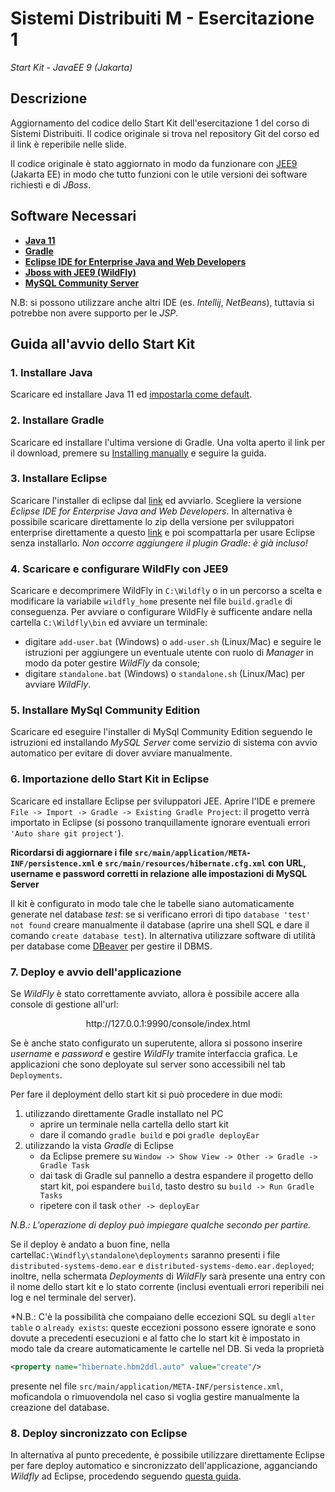# Sistemi Distribuiti M - Esercitazione 1

_Start Kit - JavaEE 9 (Jakarta)_

## Descrizione

Aggiornamento del codice dello Start Kit dell'esercitazione 1 del corso di Sistemi Distribuiti.
Il codice originale si trova nel repository Git del corso ed il link è reperibile nelle slide.

Il codice originale è stato aggiornato in modo da funzionare con [JEE9](https://it.wikipedia.org/wiki/Jakarta_EE) (Jakarta EE) in modo che tutto funzioni con le utile versioni dei software richiesti e di *JBoss*.

## Software Necessari
- **[Java 11](https://www.oracle.com/it/java/technologies/javase/jdk11-archive-downloads.html)**
- **[Gradle](https://gradle.org/install/)**
- **[Eclipse IDE for Enterprise Java and Web Developers](https://www.eclipse.org/downloads/download.php?file=/oomph/epp/2021-12/R/eclipse-inst-jre-win64.exe)**
- **[Jboss with JEE9 (WildFly)](https://github.com/wildfly/wildfly/releases/download/26.0.1.Final/wildfly-preview-26.0.1.Final.zip)**
- **[MySQL Community Server](https://dev.mysql.com/downloads/mysql/)**

N.B: si possono utilizzare anche altri IDE (es. *Intellij*, *NetBeans*), tuttavia si potrebbe non avere supporto per le *JSP*.

## Guida all'avvio dello Start Kit
### **1. Installare Java**

Scaricare ed installare Java 11 ed [impostarla come default](https://www.java.com/it/download/help/path.html).

### **2. Installare Gradle**

Scaricare ed installare l'ultima versione di Gradle.
Una volta aperto il link per il download, premere su [Installing manually](https://gradle.org/install/#manually) e seguire la guida.

### **3. Installare Eclipse**

Scaricare l'installer di eclipse dal [link](https://www.eclipse.org/downloads/download.php?file=/oomph/epp/2021-12/R/eclipse-inst-jre-win64.exe) ed avviarlo. Scegliere la versione *Eclipse IDE for Enterprise Java and Web Developers*.
In alternativa è possibile scaricare direttamente lo zip della versione per sviluppatori enterprise direttamente a questo [link](https://www.eclipse.org/downloads/packages/) e poi scompattarla per usare Eclipse senza installarlo.
*Non occorre aggiungere il plugin Gradle: è già incluso!*

### **4. Scaricare e configurare WildFly con JEE9**

Scaricare e decomprimere WildFly in `C:\Wildfly` o in un percorso a scelta e modificare la variabile `wildfly_home` presente nel file `build.gradle` di conseguenza.
Per avviare o configurare WildFly è sufficente andare nella cartella `C:\Wildfly\bin` ed avviare un terminale:
- digitare `add-user.bat` (Windows) o `add-user.sh` (Linux/Mac) e seguire le istruzioni per aggiungere un eventuale utente con ruolo di *Manager* in modo da poter gestire *WildFly* da console;
- digitare `standalone.bat` (Windows) o `standalone.sh` (Linux/Mac) per avviare *WildFly*.

### **5. Installare MySql Community Edition**

Scaricare ed eseguire l'installer di MySql Community Edition seguendo le istruzioni ed installando *MySQL Server* come servizio di sistema con avvio automatico per evitare di dover avviare manualmente.

### **6. Importazione dello Start Kit in Eclipse**

Scaricare ed installare Eclipse per sviluppatori JEE.
Aprire l'IDE e premere `File -> Import -> Gradle -> Existing Gradle Project`: il progetto verrà importato in Eclipse (si possono tranquillamente ignorare eventuali errori `'Auto share git project'`).

**Ricordarsi di aggiornare i file `src/main/application/META-INF/persistence.xml` e `src/main/resources/hibernate.cfg.xml` con URL, username e password corretti in relazione alle impostazioni di MySQL Server**

Il kit è configurato in modo tale che le tabelle siano automaticamente generate nel database *test*: se si verificano errori di tipo `database 'test' not found` creare manualmente il database (aprire una shell SQL e dare il comando `create database test`). In alternativa utilizzare software di utilità per database come [DBeaver](https://dbeaver.io/) per gestire il DBMS.

### **7. Deploy e avvio dell'applicazione**

Se *WildFly* è stato correttamente avviato, allora è possibile accere alla console di gestione all'url:

<div align="center"> http://127.0.0.1:9990/console/index.html </div>

Se è anche stato configurato un superutente, allora si possono inserire *username* e *password* e gestire *WildFly* tramite interfaccia grafica. Le applicazioni che sono deployate sul server sono accessibili nel tab `Deployments`.

Per fare il deployment dello start kit si può procedere in due modi:
1. utilizzando direttamente Gradle installato nel PC
    - aprire un terminale nella cartella dello start kit
    - dare il comando `gradle build` e poi `gradle deployEar`
2. utilizzando la vista *Gradle* di Eclipse
	- da Eclipse premere su `Window -> Show View -> Other -> Gradle -> Gradle Task`
	- dai task di Gradle sul pannello a destra espandere il progetto dello start kit, poi espandere `build`, tasto destro su `build -> Run Gradle Tasks`
	- ripetere con il task `other -> deployEar`

*N.B.: L'operazione di deploy può impiegare qualche secondo per partire.*

Se il deploy è andato a buon fine, nella cartella`C:\Windfly\standalone\deployments` saranno presenti i file `distributed-systems-demo.ear` e `distributed-systems-demo.ear.deployed`; inoltre, nella schermata *Deployments* di *WildFly* sarà presente una entry con il nome dello start kit e lo stato corrente (inclusi eventuali errori reperibili nei log e nel terminale del server).

*N.B.: C'è la possibilità che compaiano delle eccezioni SQL su degli `alter table` o `already exists`: queste eccezioni possono essere ignorate e sono dovute a precedenti esecuzioni e al fatto che lo start kit è impostato in modo tale da creare automaticamente le cartelle nel DB.
Si veda la proprietà
```xml
<property name="hibernate.hbm2ddl.auto" value="create"/>
```

presente nel file `src/main/application/META-INF/persistence.xml`, moficandola o rimuovendola nel caso si voglia gestire manualmente la creazione del database.

### **8. Deploy sincronizzato con Eclipse**

In alternativa al punto precedente, è possibile utilizzare direttamente Eclipse per fare deploy automatico e sincronizzato dell'applicazione, agganciando *Wildfly* ad Eclipse, procedendo seguendo [questa guida](https://www.baeldung.com/eclipse-wildfly-configuration).

